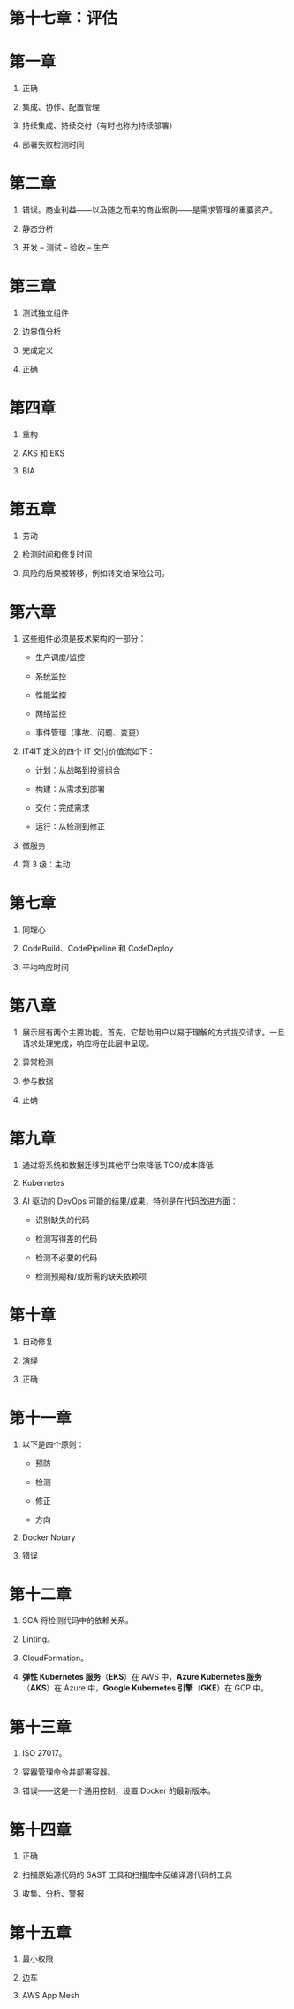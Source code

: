 # 第十七章：评估

# 第一章

1.  正确

1.  集成、协作、配置管理

1.  持续集成、持续交付（有时也称为持续部署）

1.  部署失败检测时间

# 第二章

1.  错误。商业利益——以及随之而来的商业案例——是需求管理的重要资产。

1.  静态分析

1.  开发 – 测试 – 验收 – 生产

# 第三章

1.  测试独立组件

1.  边界值分析

1.  完成定义

1.  正确

# 第四章

1.  重构

1.  AKS 和 EKS

1.  BIA

# 第五章

1.  劳动

1.  检测时间和修复时间

1.  风险的后果被转移，例如转交给保险公司。

# 第六章

1.  这些组件必须是技术架构的一部分：

    +   生产调度/监控

    +   系统监控

    +   性能监控

    +   网络监控

    +   事件管理（事故、问题、变更）

1.  IT4IT 定义的四个 IT 交付价值流如下：

    +   计划：从战略到投资组合

    +   构建：从需求到部署

    +   交付：完成需求

    +   运行：从检测到修正

1.  微服务

1.  第 3 级：主动

# 第七章

1.  同理心

1.  CodeBuild、CodePipeline 和 CodeDeploy

1.  平均响应时间

# 第八章

1.  展示层有两个主要功能。首先，它帮助用户以易于理解的方式提交请求。一旦请求处理完成，响应将在此层中呈现。

1.  异常检测

1.  参与数据

1.  正确

# 第九章

1.  通过将系统和数据迁移到其他平台来降低 TCO/成本降低

1.  Kubernetes

1.  AI 驱动的 DevOps 可能的结果/成果，特别是在代码改进方面：

    +   识别缺失的代码

    +   检测写得差的代码

    +   检测不必要的代码

    +   检测预期和/或所需的缺失依赖项

# 第十章

1.  自动修复

1.  演绎

1.  正确

# 第十一章

1.  以下是四个原则：

    +   预防

    +   检测

    +   修正

    +   方向

1.  Docker Notary

1.  错误

# 第十二章

1.  SCA 将检测代码中的依赖关系。

1.  Linting。

1.  CloudFormation。

1.  **弹性 Kubernetes 服务**（**EKS**）在 AWS 中，**Azure Kubernetes 服务**（**AKS**）在 Azure 中，**Google Kubernetes 引擎**（**GKE**）在 GCP 中。

# 第十三章

1.  ISO 27017。

1.  容器管理命令并部署容器。

1.  错误——这是一个通用控制，设置 Docker 的最新版本。

# 第十四章

1.  正确

1.  扫描原始源代码的 SAST 工具和扫描库中反编译源代码的工具

1.  收集、分析、警报

# 第十五章

1.  最小权限

1.  边车

1.  AWS App Mesh
